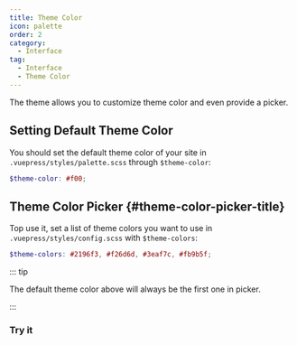 ```yaml
---
title: Theme Color
icon: palette
order: 2
category:
  - Interface
tag:
  - Interface
  - Theme Color
---
```


The theme allows you to customize theme color and even provide a picker.

<!-- more -->

## Setting Default Theme Color

You should set the default theme color of your site in `.vuepress/styles/palette.scss` through `$theme-color`:

```scss
$theme-color: #f00;
```

## Theme Color Picker {#theme-color-picker-title}

Top use it, set a list of theme colors you want to use in `.vuepress/styles/config.scss` with `$theme-colors`:

```scss
$theme-colors: #2196f3, #f26d6d, #3eaf7c, #fb9b5f;
```

::: tip

The default theme color above will always be the first one in picker.

:::

### Try it

<ThemeColorPicker :themeColor="themeColor" />

<script setup lang="ts">
import { computed } from "vue";
import { entries, fromEntries } from 'vuepress-shared/client';
import cssVariables from "vuepress-theme-hope/styles/variables.module.scss?module";

import ThemeColorPicker from "@theme-hope/modules/outlook/components/ThemeColorPicker";

const themeColor = fromEntries(
  entries(cssVariables).filter(([key]) => key.startsWith("theme-"))
)
</script>
